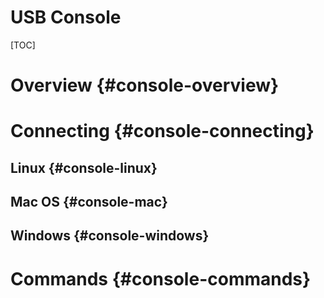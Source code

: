 USB Console
================

[TOC]

# Overview {#console-overview}

# Connecting {#console-connecting}

## Linux {#console-linux}

## Mac OS {#console-mac}

## Windows {#console-windows}

# Commands {#console-commands}
